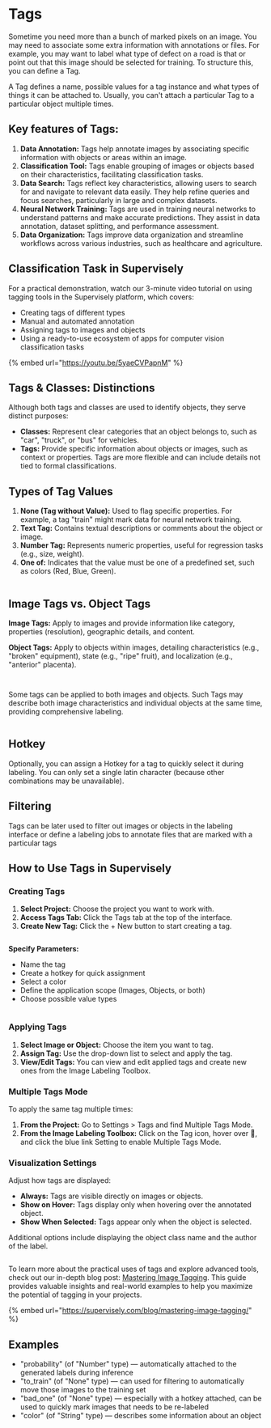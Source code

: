 # Tags

Sometime you need more than a bunch of marked pixels on an image. You may need to associate some extra information with annotations or files. For example, you may want to label what type of defect on a road is that or point out that this image should be selected for training. To structure this, you can define a Tag.

A Tag defines a name, possible values for a tag instance and what types of things it can be attached to. Usually, you can't attach a particular Tag to a particular object multiple times.

## Key features of Tags:

1. **Data Annotation:** Tags help annotate images by associating specific information with objects or areas within an image.
2. **Classification Tool:** Tags enable grouping of images or objects based on their characteristics, facilitating classification tasks.
3. **Data Search:** Tags reflect key characteristics, allowing users to search for and navigate to relevant data easily. They help refine queries and focus searches, particularly in large and complex datasets.
4. **Neural Network Training:** Tags are used in training neural networks to understand patterns and make accurate predictions. They assist in data annotation, dataset splitting, and performance assessment.
5. **Data Organization:** Tags improve data organization and streamline workflows across various industries, such as healthcare and agriculture.

## Classification Task in Supervisely

For a practical demonstration, watch our 3-minute video tutorial on using tagging tools in the Supervisely platform, which covers:

* Creating tags of different types
* Manual and automated annotation
* Assigning tags to images and objects
* Using a ready-to-use ecosystem of apps for computer vision classification tasks

{% embed url="https://youtu.be/5yaeCVPapnM" %}

## Tags & Classes: Distinctions <a href="#tags--classes-distinctions" id="tags--classes-distinctions"></a>

Although both tags and classes are used to identify objects, they serve distinct purposes:

* **Classes:** Represent clear categories that an object belongs to, such as "car", "truck", or "bus" for vehicles.
* **Tags:** Provide specific information about objects or images, such as context or properties. Tags are more flexible and can include details not tied to formal classifications.

## Types of Tag Values

1. **None (Tag without Value):** Used to flag specific properties. For example, a tag "train" might mark data for neural network training.
2. **Text Tag:** Contains textual descriptions or comments about the object or image.
3. **Number Tag:** Represents numeric properties, useful for regression tasks (e.g., size, weight).
4. **One of:** Indicates that the value must be one of a predefined set, such as colors (Red, Blue, Green).

<figure><img src="../../../.gitbook/assets/value-types.png" alt=""><figcaption></figcaption></figure>

## Image Tags vs. Object Tags

**Image Tags:** Apply to images and provide information like category, properties (resolution), geographic details, and content.

**Object Tags:** Apply to objects within images, detailing characteristics (e.g., "broken" equipment), state (e.g., "ripe" fruit), and localization (e.g., "anterior" placenta).

<div>

<figure><img src="../../../.gitbook/assets/images.png" alt=""><figcaption></figcaption></figure>

 

<figure><img src="../../../.gitbook/assets/objects.png" alt=""><figcaption></figcaption></figure>

</div>

Some tags can be applied to both images and objects. Such Tags may describe both image characteristics and individual objects at the same time, providing comprehensive labeling.

<figure><img src="../../../.gitbook/assets/images-and-objects.png" alt=""><figcaption></figcaption></figure>

## Hotkey

Optionally, you can assign a Hotkey for a tag to quickly select it during labeling. You can only set a single latin character (because other combinations may be unavailable).

## Filtering

Tags can be later used to filter out images or objects in the labeling interface or define a labeling jobs to annotate files that are marked with a particular tags

## How to Use Tags in Supervisely

### Creating Tags

1. **Select Project:** Choose the project you want to work with.
2. **Access Tags Tab:** Click the Tags tab at the top of the interface.
3. **Create New Tag:** Click the + New button to start creating a tag.

<figure><img src="../../../.gitbook/assets/tags-tab-frame.png" alt=""><figcaption></figcaption></figure>

**Specify Parameters:**

* Name the tag
* Create a hotkey for quick assignment
* Select a color
* Define the application scope (Images, Objects, or both)
* Choose possible value types

<figure><img src="../../../.gitbook/assets/create-tags-frame.png" alt=""><figcaption></figcaption></figure>

### Applying Tags

1. **Select Image or Object:** Choose the item you want to tag.
2. **Assign Tag:** Use the drop-down list to select and apply the tag.
3. **View/Edit Tags:** You can view and edit applied tags and create new ones from the Image Labeling Toolbox.

### Multiple Tags Mode

To apply the same tag multiple times:

1. **From the Project:** Go to Settings > Tags and find Multiple Tags Mode.
2. **From the Image Labeling Toolbox:** Click on the Tag icon, hover over 🔁, and click the blue link Setting to enable Multiple Tags Mode.

### Visualization Settings

Adjust how tags are displayed:

* **Always:** Tags are visible directly on images or objects.
* **Show on Hover:** Tags display only when hovering over the annotated object.
* **Show When Selected:** Tags appear only when the object is selected.

Additional options include displaying the object class name and the author of the label.

<figure><img src="../../../.gitbook/assets/settings.png" alt=""><figcaption></figcaption></figure>

To learn more about the practical uses of tags and explore advanced tools, check out our in-depth blog post: [Mastering Image Tagging](https://supervisely.com/blog/mastering-image-tagging/). This guide provides valuable insights and real-world examples to help you maximize the potential of tagging in your projects.

{% embed url="https://supervisely.com/blog/mastering-image-tagging/" %}

## Examples

* "probability" (of "Number" type) — automatically attached to the generated labels during inference
* "to\_train" (of "None" type) — can used for filtering to automatically move those images to the training set
* "bad\_one" (of "None" type) — especially with a hotkey attached, can be used to quickly mark images that needs to be re-labeled
* "color" (of "String" type) — describes some information about an object
